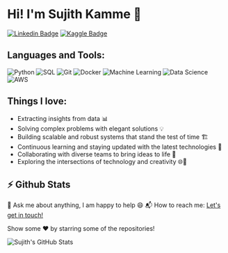 # Hi! I'm Sujith Kamme 👋

[![Linkedin Badge](<link_to_your_linkedin_profile>)](https://www.linkedin.com/in/kamme-sujith-0979941a7/)
[![Kaggle Badge](<link_to_your_kaggle_profile>)](https://www.kaggle.com/sujithkamme)


## Languages and Tools:

![Python](https://img.shields.io/badge/Python-3776AB?style=for-the-badge&logo=python&logoColor=white)
![SQL](https://img.shields.io/badge/SQL-4479A1?style=for-the-badge&logo=sql&logoColor=white)
![Git](https://img.shields.io/badge/Git-F05032?style=for-the-badge&logo=git&logoColor=white)
![Docker](https://img.shields.io/badge/Docker-2496ED?style=for-the-badge&logo=docker&logoColor=white)
![Machine Learning](https://img.shields.io/badge/Machine_Learning-FFD700?style=for-the-badge&logo=machine-learning&logoColor=white)
![Data Science](https://img.shields.io/badge/Data_Science-008080?style=for-the-badge&logo=data-science&logoColor=white)
![AWS](https://img.shields.io/badge/AWS-232F3E?style=for-the-badge&logo=amazon-aws&logoColor=white)

## Things I love:

- Extracting insights from data 📊
- Solving complex problems with elegant solutions 💡
- Building scalable and robust systems that stand the test of time 🏗️
- Continuous learning and staying updated with the latest technologies 🚀
- Collaborating with diverse teams to bring ideas to life 🤝
- Exploring the intersections of technology and creativity 🌐🎨



## ⚡ Github Stats

💬 Ask me about anything, I am happy to help 😄
📬 How to reach me: [Let's get in touch!](mailto:kammesujith27@gmail.com)

Show some ❤️ by starring some of the repositories!

<!-- Replace with your GitHub username -->
![Sujith's GitHub Stats](https://github-readme-stats.vercel.app/api?username=sujith-kamme&show_icons=true&theme=radical)
